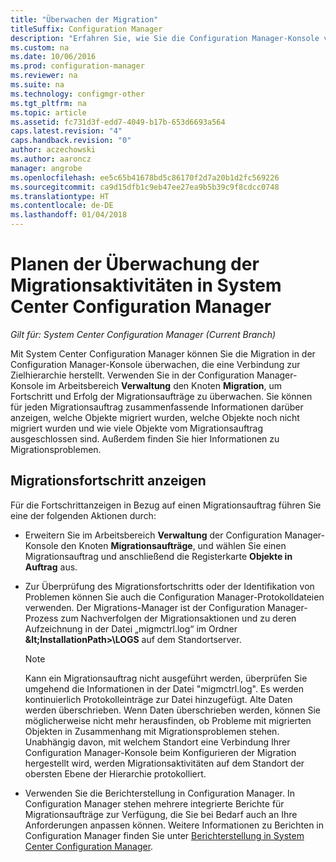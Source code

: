 ```yaml
---
title: "Überwachen der Migration"
titleSuffix: Configuration Manager
description: "Erfahren Sie, wie Sie die Configuration Manager-Konsole verwenden, um den Fortschritt und Erfolg der Migrationsaufträge zu überwachen."
ms.custom: na
ms.date: 10/06/2016
ms.prod: configuration-manager
ms.reviewer: na
ms.suite: na
ms.technology: configmgr-other
ms.tgt_pltfrm: na
ms.topic: article
ms.assetid: fc731d3f-edd7-4049-b17b-653d6693a564
caps.latest.revision: "4"
caps.handback.revision: "0"
author: aczechowski
ms.author: aaroncz
manager: angrobe
ms.openlocfilehash: ee5c65b41678bd5c86170f2d7a20b1d2fc569226
ms.sourcegitcommit: ca9d15dfb1c9eb47ee27ea9b5b39c9f8cdcc0748
ms.translationtype: HT
ms.contentlocale: de-DE
ms.lasthandoff: 01/04/2018
---
```

# <a name="planning-to-monitor-migration-activity-in-system-center-configuration-manager"></a>Planen der Überwachung der Migrationsaktivitäten in System Center Configuration Manager

*Gilt für: System Center Configuration Manager (Current Branch)*

Mit System Center Configuration Manager können Sie die Migration in der Configuration Manager-Konsole überwachen, die eine Verbindung zur Zielhierarchie herstellt. Verwenden Sie in der Configuration Manager-Konsole im Arbeitsbereich **Verwaltung** den Knoten **Migration**, um Fortschritt und Erfolg der Migrationsaufträge zu überwachen. Sie können für jeden Migrationsauftrag zusammenfassende Informationen darüber anzeigen, welche Objekte migriert wurden, welche Objekte noch nicht migriert wurden und wie viele Objekte vom Migrationsauftrag ausgeschlossen sind. Außerdem finden Sie hier Informationen zu Migrationsproblemen.  

## <a name="view-migration-progress"></a>Migrationsfortschritt anzeigen  
 Für die Fortschrittanzeigen in Bezug auf einen Migrationsauftrag führen Sie eine der folgenden Aktionen durch:  

-   Erweitern Sie im Arbeitsbereich **Verwaltung** der Configuration Manager-Konsole den Knoten **Migrationsaufträge**, und wählen Sie einen Migrationsauftrag und anschließend die Registerkarte **Objekte in Auftrag** aus.  

-   Zur Überprüfung des Migrationsfortschritts oder der Identifikation von Problemen können Sie auch die Configuration Manager-Protokolldateien verwenden. Der Migrations-Manager ist der Configuration Manager-Prozess zum Nachverfolgen der Migrationsaktionen und zu deren Aufzeichnung in der Datei „migmctrl.log“ im Ordner **\&lt;InstallationPath\>\\LOGS** auf dem Standortserver.  

    > [!NOTE]  
    >  Kann ein Migrationsauftrag nicht ausgeführt werden, überprüfen Sie umgehend die Informationen in der Datei "migmctrl.log". Es werden kontinuierlich Protokolleinträge zur Datei hinzugefügt. Alte Daten werden überschrieben. Wenn Daten überschrieben werden, können Sie möglicherweise nicht mehr herausfinden, ob Probleme mit migrierten Objekten in Zusammenhang mit Migrationsproblemen stehen. Unabhängig davon, mit welchem Standort eine Verbindung Ihrer Configuration Manager-Konsole beim Konfigurieren der Migration hergestellt wird, werden Migrationsaktivitäten auf dem Standort der obersten Ebene der Hierarchie protokolliert.  

-   Verwenden Sie die Berichterstellung in Configuration Manager. In Configuration Manager stehen mehrere integrierte Berichte für Migrationsaufträge zur Verfügung, die Sie bei Bedarf auch an Ihre Anforderungen anpassen können. Weitere Informationen zu Berichten in Configuration Manager finden Sie unter [Berichterstellung in System Center Configuration Manager](../../core/servers/manage/reporting.md).  
